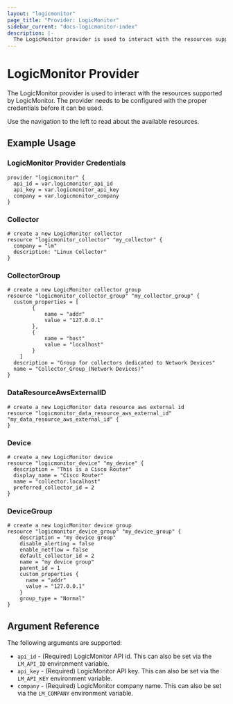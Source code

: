 ```yaml
---
layout: "logicmonitor"
page_title: "Provider: LogicMonitor"
sidebar_current: "docs-logicmonitor-index"
description: |-
  The LogicMonitor provider is used to interact with the resources supported by LogicMonitor. The provider needs to be configured with the proper credentials before it can be used.
---
```


# LogicMonitor Provider

The LogicMonitor provider is used to interact with the resources supported by LogicMonitor. The provider needs to be configured with the proper credentials before it can be used.

Use the navigation to the left to read about the available resources.


## Example Usage

### LogicMonitor Provider Credentials

```hcl
provider "logicmonitor" {
  api_id = var.logicmonitor_api_id
  api_key = var.logicmonitor_api_key
  company = var.logicmonitor_company
}
```

### Collector

```hcl
# create a new LogicMonitor collector
resource "logicmonitor_collector" "my_collector" {
  company = "lm"
  description: "Linux Collector"
}
```

### CollectorGroup

```hcl
# create a new LogicMonitor collector group
resource "logicmonitor_collector_group" "my_collector_group" {
  custom_properties = [
		{
			name = "addr"
      		value = "127.0.0.1"
		},
		{
			name = "host"
      		value = "localhost"
		}
	]
  description = "Group for collectors dedicated to Network Devices"
  name = "Collector_Group_(Network Devices)"
}
```

### DataResourceAwsExternalID

```hcl
# create a new LogicMonitor data resource aws external id
resource "logicmonitor_data_resource_aws_external_id" "my_data_resource_aws_external_id" {
}
```

### Device

```hcl
# create a new LogicMonitor device
resource "logicmonitor_device" "my_device" {
  description = "This is a Cisco Router"
  display_name = "Cisco Router"
  name = "collector.localhost"
  preferred_collector_id = 2
}
```

### DeviceGroup

```hcl
# create a new LogicMonitor device group
resource "logicmonitor_device_group" "my_device_group" {
	description = "my device group"
	disable_alerting = false
	enable_netflow = false
	default_collector_id = 2
	name = "my device group"
	parent_id = 1
	custom_properties { 
      name = "addr"      
      value = "127.0.0.1" 
    }
	group_type = "Normal"
}
```


## Argument Reference

The following arguments are supported:
* `api_id` - (Required) LogicMonitor API id. This can also be set via the `LM_API_ID` environment variable.
* `api_key` - (Required) LogicMonitor API key. This can also be set via the `LM_API_KEY` environment variable.
* `company` - (Required) LogicMonitor company name. This can also be set via the `LM_COMPANY` environment variable.